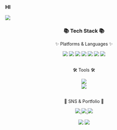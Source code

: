 ### HI

<img src="https://capsule-render.vercel.app/api?type=waving&color=auto&height=200&section=header&text=Seungbin%20Github&fontSize=90" />
<div align="center">
	<h3>📚 Tech Stack 📚</h3>
	<p>✨ Platforms & Languages ✨</p>
</div>
<div align="center">
	<img src="https://img.shields.io/badge/Python-3776AB?style=flat&logo=Python&logoColor=white"/>
	<img src="https://img.shields.io/badge/PyCharm-000000?style=flat&logo=PyCharm&logoColor=white"/>
	<img src="https://img.shields.io/badge/PyTorch-EE4C2C?style=flat&logo=PyTorch&logoColor=white"
/>
	<img src="https://img.shields.io/badge/Jupyter-F37626?style=flat&logo=Jupyter&logoColor=white"/>
	<img src="https://img.shields.io/badge/Numpy-013243?style=flat&logo=Numpy&logoColor=white"/>
	<img src="https://img.shields.io/badge/MySQL-4479A1?style=flat&logo=MySQL&logoColor=white"/>
	<img src="https://img.shields.io/badge/R-276DC3?style=flat&logo=R&logoColor=white"/>
</div>
<br>
<div align=center>
	<p>🛠 Tools 🛠</p>
 </div>
<div align=center>
	<img src="https://img.shields.io/badge/Visual%20Studio%20Code-007ACC?style=flat&logo=VisualStudioCode&logoColor=white" />
	<br>
	<img src="https://img.shields.io/badge/GitHub-181717?style=flat&logo=GitHub&logoColor=white" />
</div>
<br>
<div align=center>
	<p>🎨 SNS & Portfolio 🎨</p>
</div>
<div align=center>
	</a>
	<a href="https://ellen-data-analystic.tistory.com">
		<img src="https://img.shields.io/badge/Blog-FF9800?style=flat&logo=Blogger&logoColor=white" />
	</a>
	<a href="mailto:r0s1b672@gmail.com">
		<img src="https://img.shields.io/badge/Mail-30B980?style=flat&logo=Gmail&logoColor=white" />
	</a>
	<a href="[https://www.notion.so/cf145a42cf59470e94bfd23443c549a6?pvs=4]">
		<img src="https://img.shields.io/badge/Notion-000000?style=flat&logo=Notion&logoColor=white" />
	</a>
	<br>
</div>
<div align=center>
	<br>
<img src="https://github-readme-stats.vercel.app/api/top-langs/?username=ellenny&layout=compact">
<img src="https://github-readme-stats.vercel.app/api?username=ellenny&show_icons=true">
